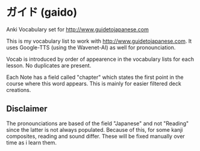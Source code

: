 # ガイド (gaido)
Anki Vocabulary set for http://www.guidetojapanese.com

This is my vocabulary list to work with http://www.guidetojapanese.com.
It uses Google-TTS (using the Wavenet-AI) as well for pronounciation.

Vocab is introduced by order of appearence in the vocabulary lists for each lesson.
No duplicates are present.

Each Note has a field called "chapter" which states the first point in the course where this word appears.
This is mainly for easier filtered deck creations.

## Disclaimer
The pronounciations are based of the field "Japanese" and not "Reading" since the latter is not always populated.
Because of this, for some kanji composites, reading and sound differ.
These will be fixed manually over time as i learn them.
